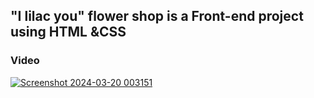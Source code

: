 ## "I lilac you" flower shop  is a Front-end project using HTML &CSS 
### Video
[![Screenshot 2024-03-20 003151](https://github.com/TaghreedSamir94/elzero_github/assets/139509942/5c21ac23-40ca-4890-8332-073482bbb42f)
](https://youtu.be/dANmr4O5rmo)
